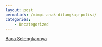 ```yaml
---
layout: post
permalink: /mimpi-anak-ditangkap-polisi/
categories:
    - Uncategorized
---
```


[Baca Selengkapnya](/02)